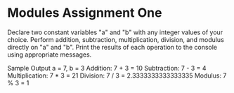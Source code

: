 # Modules Assignment One


Declare two constant variables "a" and "b" with any integer values of your choice.
Perform addition, subtraction, multiplication, division, and modulus directly on "a"
and "b".
Print the results of each operation to the console using appropriate messages.


Sample Output
a = 7, b = 3
Addition: 7 + 3 = 10
Subtraction: 7 - 3 = 4
Multiplication: 7 * 3 = 21
Division: 7 / 3 = 2.3333333333333335
Modulus: 7 % 3 = 1
